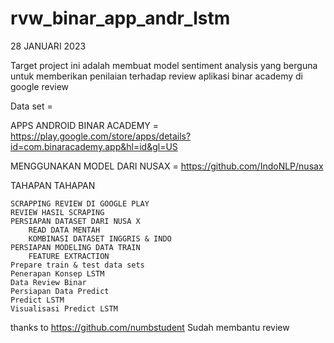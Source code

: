 # rvw_binar_app_andr_lstm

28 JANUARI 2023

Target project ini adalah membuat model sentiment analysis yang berguna untuk memberikan penilaian terhadap review aplikasi binar academy di google review

Data set =

APPS ANDROID BINAR ACADEMY = https://play.google.com/store/apps/details?id=com.binaracademy.app&hl=id&gl=US

MENGGUNAKAN MODEL DARI NUSAX = https://github.com/IndoNLP/nusax

TAHAPAN TAHAPAN

    SCRAPPING REVIEW DI GOOGLE PLAY
    REVIEW HASIL SCRAPING
    PERSIAPAN DATASET DARI NUSA X
        READ DATA MENTAH
        KOMBINASI DATASET INGGRIS & INDO
    PERSIAPAN MODELING DATA TRAIN
        FEATURE EXTRACTION
    Prepare train & test data sets
    Penerapan Konsep LSTM
    Data Review Binar
    Persiapan Data Predict
    Predict LSTM
    Visualisasi Predict LSTM




thanks to https://github.com/numbstudent Sudah membantu review
